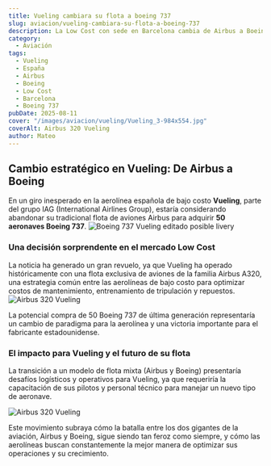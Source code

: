 ```yaml
---
title: Vueling cambiara su flota a boeing 737
slug: aviacion/vueling-cambiara-su-flota-a-boeing-737
description: La Low Cost con sede en Barcelona cambia de Airbus a Boeing
category:
  - Aviación
tags:
  - Vueling
  - España
  - Airbus
  - Boeing
  - Low Cost
  - Barcelona
  - Boeing 737
pubDate: 2025-08-11
cover: "/images/aviacion/vueling/Vueling_3-984x554.jpg"
coverAlt: Airbus 320 Vueling
author: Mateo
---
```


## Cambio estratégico en Vueling: De Airbus a Boeing

En un giro inesperado en la aerolínea española de bajo costo **Vueling**, parte del grupo IAG (International Airlines Group), estaría considerando abandonar su tradicional flota de aviones Airbus para adquirir **50 aeronaves Boeing 737**.
<img src="/images/aviacion/vueling/Screenshot_178.webp" alt="Boeing 737 Vueling editado posible livery">


### Una decisión sorprendente en el mercado Low Cost

La noticia ha generado un gran revuelo, ya que Vueling ha operado históricamente con una flota exclusiva de aviones de la familia Airbus A320, una estrategia común entre las aerolíneas de bajo costo para optimizar costos de mantenimiento, entrenamiento de tripulación y repuestos.
<img src="/images/aviacion/vueling/Vueling_2-984x554.jpg" alt="Airbus 320 Vueling">

La potencial compra de 50 Boeing 737 de última generación representaría un cambio de paradigma para la aerolínea y una victoria importante para el fabricante estadounidense.

### El impacto para Vueling y el futuro de su flota

La transición a un modelo de flota mixta (Airbus y Boeing) presentaría desafíos logísticos y operativos para Vueling, ya que requeriría la capacitación de sus pilotos y personal técnico para manejar un nuevo tipo de aeronave.

<img src="/images/aviacion/vueling/Vueling_4-984x554.jpg" alt="Airbus 320 Vueling">

Este movimiento subraya cómo la batalla entre los dos gigantes de la aviación, Airbus y Boeing, sigue siendo tan feroz como siempre, y cómo las aerolíneas buscan constantemente la mejor manera de optimizar sus operaciones y su crecimiento.
